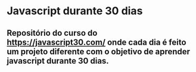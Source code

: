 # Javascript durante 30 dias
##  Repositório do curso do https://javascript30.com/ onde cada dia é feito um projeto diferente com o objetivo de aprender javascript durante 30 dias.

